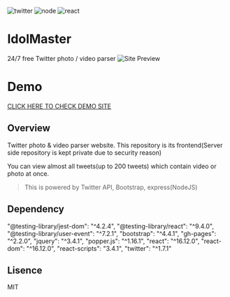 <img alt="twitter" src="https://badgen.net/badge/icon/twitter?icon=twitter&label" /> <img alt="node" src="https://badgen.net/badge/node/v12.13.1/green" /> <img alt="react" src="https://badgen.net/badge/react/v16.12.0/cyan" />

# IdolMaster

24/7 free Twitter photo / video parser 
![Site Preview]('/site-preview.jpg')

# Demo
[CLICK HERE TO CHECK DEMO SITE](https://idolmaster.netlify.app)


## Overview
Twitter photo & video parser website. 
This repository is its frontend(Server side repository is kept private due to security reason)

You can view almost all tweets(up to 200 tweets) which contain video or photo at once.

> This is powered by Twitter API, Bootstrap, express(NodeJS)

## Dependency
"@testing-library/jest-dom": "^4.2.4",
"@testing-library/react": "^9.4.0",
"@testing-library/user-event": "^7.2.1",
"bootstrap": "^4.4.1",
"gh-pages": "^2.2.0",
"jquery": "^3.4.1",
"popper.js": "^1.16.1",
"react": "^16.12.0",
"react-dom": "^16.12.0",
"react-scripts": "3.4.1",
"twitter": "^1.7.1"

## Lisence
MIT
